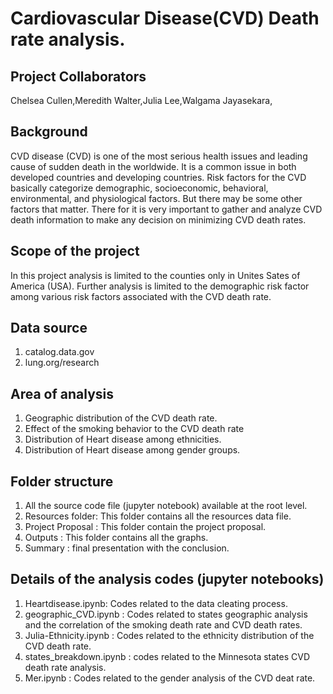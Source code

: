 # Cardiovascular Disease(CVD) Death rate analysis. 

## Project Collaborators 
Chelsea Cullen,Meredith Walter,Julia Lee,Walgama Jayasekara,
 
## Background

CVD disease (CVD) is one of the most serious health issues and leading cause of sudden death in the worldwide. 
It is a common issue in both developed countries and developing countries. 
Risk factors for the CVD basically categorize demographic, socioeconomic, behavioral, environmental, and physiological factors. But there may be some other factors that matter.
There for it is very important to gather and analyze CVD death information  to make any decision on minimizing CVD death rates.

## Scope of the project 
 
In this project analysis is limited to the counties only in Unites Sates of America (USA).
Further analysis is limited to the demographic risk factor among various risk factors associated with the CVD death rate. 

## Data source
1. catalog.data.gov
2. lung.org/research

## Area of analysis
1.	Geographic distribution of the CVD death rate.
2.	Effect of the smoking behavior to the CVD death rate  
3.	Distribution of Heart disease among ethnicities.
4.  Distribution of Heart disease among gender groups.

## Folder structure
1.	All the source code file (jupyter notebook) available at the root level.
2.	Resources folder: This folder contains all the resources data file. 
3.	Project Proposal : This folder contain the project proposal.
4. Outputs : This folder contains all the graphs. 
5. Summary : final presentation with the conclusion.
   
## Details of the analysis codes (jupyter notebooks)
1.	Heartdisease.ipynb: Codes related to the data cleating process.
2.	geographic_CVD.ipynb : Codes related to states geographic analysis and the correlation of the smoking death rate and CVD death rates. 
3.	Julia-Ethnicity.ipynb : Codes related to the ethnicity distribution of the CVD death rate.
4. states_breakdown.ipynb : codes related to the Minnesota states CVD death  rate analysis.
5. Mer.ipynb : Codes related to the gender analysis of the CVD deat rate. 
